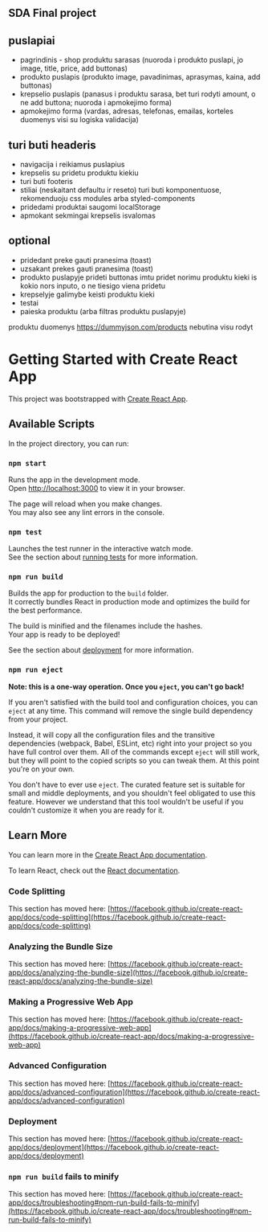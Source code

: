 ## SDA Final project

## puslapiai

- pagrindinis - shop
  produktu sarasas (nuoroda i produkto puslapi, jo image, title, price, add buttonas)
- produkto puslapis (produkto image, pavadinimas, aprasymas, kaina, add buttonas)
- krepselio puslapis (panasus i produktu sarasa, bet turi rodyti amount, o ne add buttona; nuoroda i apmokejimo forma)
- apmokejimo forma (vardas, adresas, telefonas, emailas, korteles duomenys visi su logiska validacija)

## turi buti headeris

- navigacija i reikiamus puslapius
- krepselis su pridetu produktu kiekiu
- turi buti footeris
- stiliai (neskaitant defaultu ir reseto) turi buti komponentuose, rekomenduoju css modules arba styled-components
- pridedami produktai saugomi localStorage
- apmokant sekmingai krepselis isvalomas

## optional

- pridedant preke gauti pranesima (toast)
- uzsakant prekes gauti pranesima (toast)
- produkto puslapyje prideti buttonas imtu pridet norimu produktu kieki is kokio nors inputo, o ne tiesigo viena pridetu
- krepselyje galimybe keisti produktu kieki
- testai
- paieska produktu (arba filtras produktu puslapyje)

produktu duomenys https://dummyjson.com/products nebutina visu rodyt

# Getting Started with Create React App

This project was bootstrapped with [Create React App](https://github.com/facebook/create-react-app).

## Available Scripts

In the project directory, you can run:

### `npm start`

Runs the app in the development mode.\
Open [http://localhost:3000](http://localhost:3000) to view it in your browser.

The page will reload when you make changes.\
You may also see any lint errors in the console.

### `npm test`

Launches the test runner in the interactive watch mode.\
See the section about [running tests](https://facebook.github.io/create-react-app/docs/running-tests) for more information.

### `npm run build`

Builds the app for production to the `build` folder.\
It correctly bundles React in production mode and optimizes the build for the best performance.

The build is minified and the filenames include the hashes.\
Your app is ready to be deployed!

See the section about [deployment](https://facebook.github.io/create-react-app/docs/deployment) for more information.

### `npm run eject`

**Note: this is a one-way operation. Once you `eject`, you can't go back!**

If you aren't satisfied with the build tool and configuration choices, you can `eject` at any time. This command will remove the single build dependency from your project.

Instead, it will copy all the configuration files and the transitive dependencies (webpack, Babel, ESLint, etc) right into your project so you have full control over them. All of the commands except `eject` will still work, but they will point to the copied scripts so you can tweak them. At this point you're on your own.

You don't have to ever use `eject`. The curated feature set is suitable for small and middle deployments, and you shouldn't feel obligated to use this feature. However we understand that this tool wouldn't be useful if you couldn't customize it when you are ready for it.

## Learn More

You can learn more in the [Create React App documentation](https://facebook.github.io/create-react-app/docs/getting-started).

To learn React, check out the [React documentation](https://reactjs.org/).

### Code Splitting

This section has moved here: [https://facebook.github.io/create-react-app/docs/code-splitting](https://facebook.github.io/create-react-app/docs/code-splitting)

### Analyzing the Bundle Size

This section has moved here: [https://facebook.github.io/create-react-app/docs/analyzing-the-bundle-size](https://facebook.github.io/create-react-app/docs/analyzing-the-bundle-size)

### Making a Progressive Web App

This section has moved here: [https://facebook.github.io/create-react-app/docs/making-a-progressive-web-app](https://facebook.github.io/create-react-app/docs/making-a-progressive-web-app)

### Advanced Configuration

This section has moved here: [https://facebook.github.io/create-react-app/docs/advanced-configuration](https://facebook.github.io/create-react-app/docs/advanced-configuration)

### Deployment

This section has moved here: [https://facebook.github.io/create-react-app/docs/deployment](https://facebook.github.io/create-react-app/docs/deployment)

### `npm run build` fails to minify

This section has moved here: [https://facebook.github.io/create-react-app/docs/troubleshooting#npm-run-build-fails-to-minify](https://facebook.github.io/create-react-app/docs/troubleshooting#npm-run-build-fails-to-minify)
